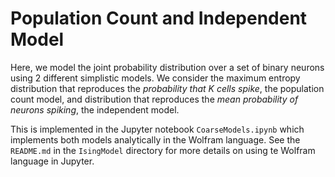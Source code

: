 # Population Count and Independent Model 
Here, we model the joint probability distribution over a set of binary neurons using 2 different simplistic models. We consider the maximum entropy distribution that reproduces the *probability that K cells spike*, the population count model, and distribution that reproduces the *mean probability of neurons spiking*, the independent model. 

This is implemented in the Jupyter notebook `CoarseModels.ipynb` which implements both models analytically in the Wolfram language. See the `README.md` in the `IsingModel` directory for more details on using te Wolfram language in Jupyter. 